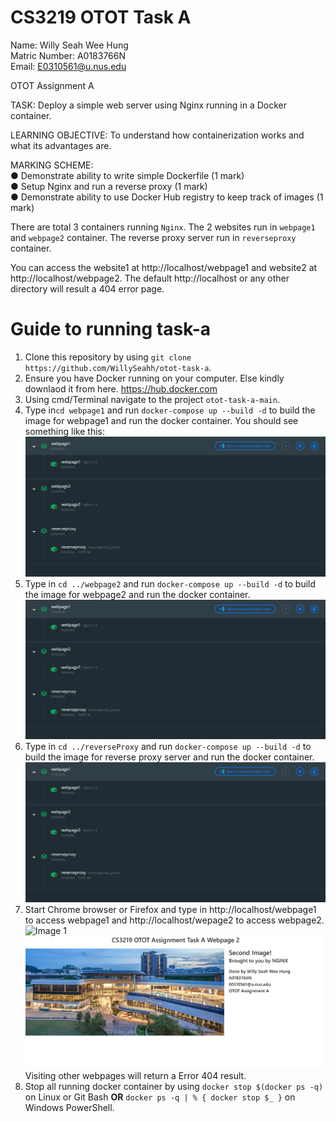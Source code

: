 # CS3219 OTOT Task A
Name: Willy Seah Wee Hung  
Matric Number: A0183766N  
Email: E0310561@u.nus.edu  

OTOT Assignment A

TASK: Deploy a simple web server using Nginx running in a Docker container.

LEARNING OBJECTIVE: To understand how containerization works and what its advantages are.

MARKING SCHEME:  
● Demonstrate ability to write simple Dockerfile (1 mark)  
● Setup Nginx and run a reverse proxy (1 mark)  
● Demonstrate ability to use Docker Hub registry to keep track of images (1 mark)  

There are total 3 containers running `Nginx`. The 2 websites run in `webpage1` and `webpage2` container. The reverse proxy server run in `reverseproxy` container.

You can access the website1 at http://localhost/webpage1 and website2 at http://localhost/webpage2. The default http://localhost or any other directory will result a 404 error page.

# Guide to running task-a

1. Clone this repository by using `git clone https://github.com/WillySeahh/otot-task-a`.
2. Ensure you have Docker running on your computer. Else kindly downlaod it from here. https://hub.docker.com  
3. Using cmd/Terminal navigate to the project `otot-task-a-main`. 
4. Type in`cd webpage1` and run `docker-compose up --build -d` to build the image for webpage1 and run the docker container. You should see something like this:
![Image 1](https://github.com/WillySeahh/otot-task-a/blob/main/images/imagesInDockerDashboard.png) 
5. Type in `cd ../webpage2` and run `docker-compose up --build -d` to build the image for webpage2 and run the docker container.
![Image 1](https://github.com/WillySeahh/otot-task-a/blob/main/images/imagesInDockerDashboard.png) 
6. Type in `cd ../reverseProxy` and run `docker-compose up --build -d` to build the image for reverse proxy server and run the docker container.
![Image 1](https://github.com/WillySeahh/otot-task-a/blob/main/images/imagesInDockerDashboard.png) 
7. Start Chrome browser or Firefox and type in http://localhost/webpage1 to access webpage1 and http://localhost/wepage2 to access webpage2. 
![Image 1](https://github.com/WillySeahh/otot-task-a/blob/main/images/webpage1.png) 
![Image 1](https://github.com/WillySeahh/otot-task-a/blob/main/images/webpage2.png) 
Visiting other webpages will return a Error 404 result. 
8. Stop all running docker container by using `docker stop $(docker ps -q)` on Linux or Git Bash **OR** `docker ps -q | % { docker stop $_ }` on Windows PowerShell.
